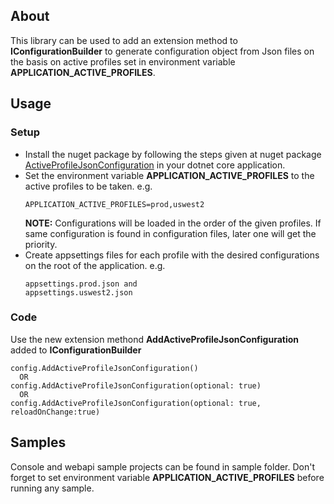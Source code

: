 ## About

This library can be used to add an extension method to **IConfigurationBuilder** to generate configuration object from Json files on the basis on active profiles set in environment variable **APPLICATION_ACTIVE_PROFILES**.

## Usage

### Setup

- Install the nuget package by following the steps given at nuget package [ActiveProfileJsonConfiguration](https://www.nuget.org/packages/ActiveProfileJsonConfiguration/) in your dotnet core application.
- Set the environment variable **APPLICATION_ACTIVE_PROFILES** to the active profiles to be taken. e.g.
  ```
  APPLICATION_ACTIVE_PROFILES=prod,uswest2
  ```
  **NOTE:** Configurations will be loaded in the order of the given profiles. If same configuration is found in configuration files, later one will get the priority.
- Create appsettings files for each profile with the desired configurations on the root of the application. e.g.
  ```
  appsettings.prod.json and
  appsettings.uswest2.json
  ```

### Code

Use the new extension methond **AddActiveProfileJsonConfiguration** added to **IConfigurationBuilder**
```
config.AddActiveProfileJsonConfiguration()
  OR
config.AddActiveProfileJsonConfiguration(optional: true)
  OR
config.AddActiveProfileJsonConfiguration(optional: true, reloadOnChange:true)
```

## Samples
Console and webapi sample projects can be found in sample folder.
Don't forget to set environment variable **APPLICATION_ACTIVE_PROFILES** before running any sample.
